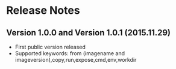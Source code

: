 # Release Notes

## Version 1.0.0 and Version 1.0.1 (2015.11.29)

- First public version released
- Supported keywords: from (imagename and imageversion),copy,run,expose,cmd,env,workdir
